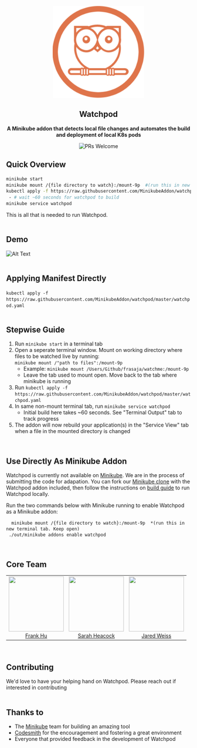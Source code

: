 <div align="center">
  <a href="https://github.com/MinikubeAddon/watchpod">
    <img height="250" width="250" src="https://github.com/MinikubeAddon/watchpod/blob/master/watchpodLogo.png">
  </a>
                                                                                                              
  ## Watchpod                                                                                                        
  **A Minikube addon that detects local file changes and automates the build and deployment of local K8s pods** 
  
![PRs Welcome](https://img.shields.io/badge/PRs-welcome-brightgreen.svg) 
</div> 

[Minikube]: https://github.com/kubernetes/minikube
[Minikube clone]: https://github.com/MinikubeAddon/minikube
[build guide]: https://github.com/kubernetes/minikube/blob/master/docs/contributors/build_guide.md
[Codesmith]: https://www.codesmith.io/

## Quick Overview
```bash
minikube start
minikube mount /{file directory to watch}:/mount-9p  #(run this in new terminal tab. Keep open)
kubectl apply -f https://raw.githubusercontent.com/MinikubeAddon/watchpod/master/watchpod.yaml
 - # wait ~60 seconds for watchpod to build
minikube service watchpod
```

This is all that is needed to run Watchpod.  
<br>   

## Demo
![Alt Text](https://github.com/MinikubeAddon/watchpod/blob/master/watchpod.gif)  
<br>   

## Applying Manifest Directly 
`kubectl apply -f https://raw.githubusercontent.com/MinikubeAddon/watchpod/master/watchpod.yaml`  
<br>   

## Stepwise Guide
1. Run `minikube start` in a terminal tab
2. Open a seperate terminal window. Mount on working directory where files to be watched live by running:  
`minikube mount /"path to files":/mount-9p`  
   * Example: `minikube mount /Users/Github/frasaja/watchme:/mount-9p`  
   * Leave the tab used to mount open. Move back to the tab where minikube is running  
3. Run `kubectl apply -f https://raw.githubusercontent.com/MinikubeAddon/watchpod/master/watchpod.yaml`
4. In same non-mount terminal tab, run `minikube service watchpod`
   * Initial build here takes ~60 seconds. See "Terminal Output" tab to track progress
5. The addon will now rebuild your application(s) in the "Service View" tab when a file in the mounted directory is changed  
<br>   

## Use Directly As Minikube Addon
Watchpod is currently not available on [Minikube]. We are in the process of submitting the code for adapation.
You can fork our [Minikube clone] with the Watchpod addon included, then follow the instructions on [build guide] to run Watchpod locally.  

Run the two commands below with Minikube running to enable Watchpod as a Minikube addon:

```
  minikube mount /{file directory to watch}:/mount-9p  *(run this in new terminal tab. Keep open)
 ./out/minikube addons enable watchpod
```  
<br>   

<h2>Core Team</h2> 
 <table> 
  <tbody> 
   <tr> 
    <td align="center" valign="top"> 
     <img width="150" height="150" src="https://github.com/ASimpleHuman.png?s=150"> 
     <br>
     <a href="https://github.com/ASimpleHuman"> Frank Hu </a>
     <br>
     <!-- <a href="https://www.linkedin.com/in/frankjunhu/"> LinkedIn </a> --> 
    </td>
    <td align="center" valign="top"> 
     <img width="150" height="150" src="https://github.com/sarahheacock.png?s=150"> 
     <br>
     <a href="https://github.com/sarahheacock"> Sarah Heacock </a>
     <br>
     <!-- <a href="https://www.linkedin.com/in/sarah-heacock-ab8677126"/> LinkedIn </a> -->  
    </td>
    <td align="center" valign="top"> 
     <img width="150" height="150" src="https://github.com/jmw1493.png?s=150"> 
     <br>
     <a href="https://github.com/jmw1493"> Jared Weiss </a> 
     <br>
     <!-- <a href="https://www.linkedin.com/in/jaredmweiss/"> LinkedIn </a> --> 
    </td>
   </tr> 
  </tbody> 
 </table>  
 <br>   

## Contributing
We'd love to have your helping hand on Watchpod. Please reach out if interested in contributing  
<br>   

## Thanks to
* The [Minikube] team for building an amazing tool    
* [Codesmith] for the encouragement and fostering a great environment   
* Everyone that provided feedback in the development of Watchpod    

